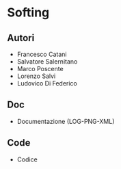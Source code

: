 # Softing

## Autori 

* Francesco Catani
* Salvatore Salernitano
* Marco Poscente 
* Lorenzo Salvi 
* Ludovico Di Federico

## Doc

* Documentazione (LOG-PNG-XML)

## Code

* Codice



 